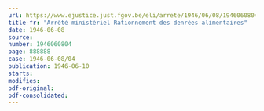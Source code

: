 ```yaml
---
url: https://www.ejustice.just.fgov.be/eli/arrete/1946/06/08/1946060804/justel
title-fr: "Arrêté ministériel Rationnement des denrées alimentaires"
date: 1946-06-08
source:
number: 1946060804
page: 888888
case: 1946-06-08/04
publication: 1946-06-10
starts:
modifies:
pdf-original:
pdf-consolidated:
---
```


